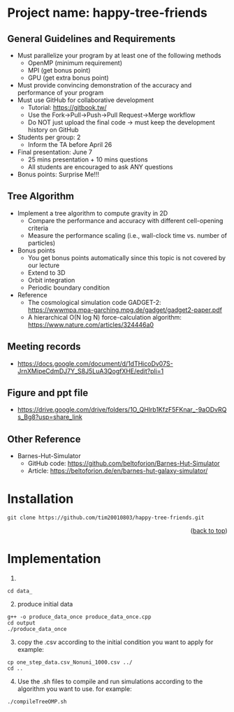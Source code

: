 # Project name: happy-tree-friends
## General Guidelines and Requirements
-  Must parallelize your program by at least one of the following methods
    -  OpenMP (minimum requirement)
    -  MPI (get bonus point)
    -  GPU (get extra bonus point)
-  Must provide convincing demonstration of the accuracy and performance of your program
-  Must use GitHub for collaborative development
    -  Tutorial: https://gitbook.tw/
    -  Use the Fork→Pull→Push→Pull Request→Merge workflow
    -  Do NOT just upload the final code → must keep the development history on GitHub
-  Students per group: 2
    -  Inform the TA before April 26
-  Final presentation: June 7
    -  25 mins presentation + 10 mins questions
    -  All students are encouraged to ask ANY questions
-  Bonus points: Surprise Me!!!
## Tree Algorithm
- Implement a tree algorithm to compute gravity in 2D
  - Compare the performance and accuracy with different cell-opening criteria
  - Measure the performance scaling (i.e., wall-clock time vs. number of particles)
- Bonus points
  - You get bonus points automatically since this topic is not covered by our lecture
  - Extend to 3D
  - Orbit integration
  - Periodic boundary condition
- Reference
  - The cosmological simulation code GADGET-2:
    https://wwwmpa.mpa-garching.mpg.de/gadget/gadget2-paper.pdf
  - A hierarchical O(N log N) force-calculation algorithm:
    https://www.nature.com/articles/324446a0


## Meeting records
- https://docs.google.com/document/d/1dTHicoDv07S-JrnXMipeCdmDJ7Y_S8J5LuA3QogfXHE/edit?pli=1

## Figure and ppt file
- https://drive.google.com/drive/folders/1O_QHlrb1KfzF5FKnar_-9aODvRQs_Bg8?usp=share_link

## Other Reference
- Barnes-Hut-Simulator
  - GitHub code: https://github.com/beltoforion/Barnes-Hut-Simulator
  - Article: https://beltoforion.de/en/barnes-hut-galaxy-simulator/

# Installation
```
git clone https://github.com/tim20010803/happy-tree-friends.git
```
<p align="right">(<a href="#readme-top">back to top</a>)</p>

# Implementation

1. 
```
cd data_
```

2. produce initial data
```
g++ -o produce_data_once produce_data_once.cpp
cd output
./produce_data_once
```

3. copy the .csv according to the initial condition you want to apply
for example:
```
cp one_step_data.csv_Nonuni_1000.csv ../
cd ..
```

4. Use the .sh files to compile and run simulations according to the algorithm you want to use.
for example:
```
./compileTreeOMP.sh
```
